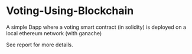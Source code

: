 # Voting-Using-Blockchain
A simple Dapp where a voting smart contract (in solidity) is deployed on a local ethereum network (with ganache)

See report for more details.
